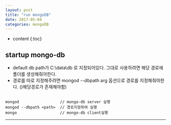 ```yaml
---
layout: post
title: "run mongoDB"
date: 2017-05-04
categories: mongoDB
---
```


* content
{:toc}

## startup mongo-db
- default db path가 C:\data\db 로 지정되어있다. 그대로 사용하려면 해당 경로에 폴더를 생성해줘야한다.
- 경로를 따로 지정해주려면 mongod --dbpath arg 옵션으로 경로를 지정해줘야한다. ()해당경로가 존재해야함)

```

mongod                  // mongo-db server 실행
mongod --dbpath <path>  // 경로지정하여 실행
mongo                   // mongo-db client실행

```
***
